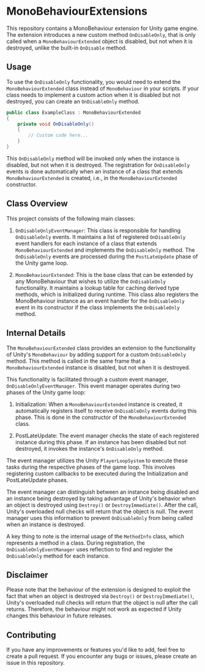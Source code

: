 # MonoBehaviourExtensions

This repository contains a MonoBehaviour extension for Unity game engine. The extension introduces a new custom method `OnDisableOnly`, that is only called when a `MonoBehaviourExtended` object is disabled, but not when it is destroyed, unlike the built-in `OnDisable` method. 

## Usage

To use the `OnDisableOnly` functionality, you would need to extend the `MonoBehaviourExtended` class instead of `MonoBehaviour` in your scripts. If your class needs to implement a custom action when it is disabled but not destroyed, you can create an `OnDisableOnly` method.

```csharp
public class ExampleClass : MonoBehaviourExtended
{
    private void OnDisableOnly()
    {
        // Custom code here...
    }
}
```

This `OnDisableOnly` method will be invoked only when the instance is disabled, but not when it is destroyed. The registration for `OnDisableOnly` events is done automatically when an instance of a class that extends `MonoBehaviourExtended` is created, i.e., in the `MonoBehaviourExtended` constructor.

## Class Overview

This project consists of the following main classes:

1. `OnDisableOnlyEventManager`: This class is responsible for handling `OnDisableOnly` events. It maintains a list of registered `OnDisableOnly` event handlers for each instance of a class that extends `MonoBehaviourExtended` and implements the `OnDisableOnly` method. The `OnDisableOnly` events are processed during the `PostLateUpdate` phase of the Unity game loop.

2. `MonoBehaviourExtended`: This is the base class that can be extended by any MonoBehaviour that wishes to utilize the `OnDisableOnly` functionality. It maintains a lookup table for caching derived type methods, which is initialized during runtime. This class also registers the MonoBehaviour instance as an event handler for the `OnDisableOnly` event in its constructor if the class implements the `OnDisableOnly` method.

## Internal Details

The `MonoBehaviourExtended` class provides an extension to the functionality of Unity's `MonoBehaviour` by adding support for a custom `OnDisableOnly` method. This method is called in the same frame that a `MonoBehaviourExtended` instance is disabled, but not when it is destroyed.

This functionality is facilitated through a custom event manager, `OnDisableOnlyEventManager`. This event manager operates during two phases of the Unity game loop:

1. Initialization: When a `MonoBehaviourExtended` instance is created, it automatically registers itself to receive `OnDisableOnly` events during this phase. This is done in the constructor of the `MonoBehaviourExtended` class.
  
2. PostLateUpdate: The event manager checks the state of each registered instance during this phase. If an instance has been disabled but not destroyed, it invokes the instance's `OnDisableOnly` method.

The event manager utilizes the Unity `PlayerLoopSystem` to execute these tasks during the respective phases of the game loop. This involves registering custom callbacks to be executed during the Initialization and PostLateUpdate phases.

The event manager can distinguish between an instance being disabled and an instance being destroyed by taking advantage of Unity's behavior when an object is destroyed using `Destroy()` or `DestroyImmediate()`. After the call, Unity's overloaded null checks will return that the object is null. The event manager uses this information to prevent `OnDisableOnly` from being called when an instance is destroyed.

A key thing to note is the internal usage of the `MethodInfo` class, which represents a method in a class. During registration, the `OnDisableOnlyEventManager` uses reflection to find and register the `OnDisableOnly` method for each instance.

## Disclaimer

Please note that the behaviour of the extension is designed to exploit the fact that when an object is destroyed via `Destroy()` or `DestroyImmediate()`, Unity's overloaded null checks will return that the object is null after the call returns. Therefore, the behaviour might not work as expected if Unity changes this behaviour in future releases.

## Contributing

If you have any improvements or features you'd like to add, feel free to create a pull request. If you encounter any bugs or issues, please create an issue in this repository.
